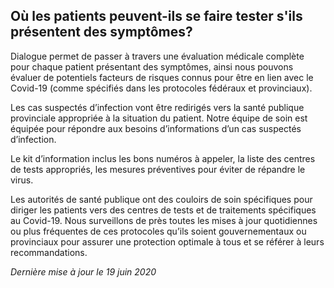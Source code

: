 ## Où les patients peuvent-ils se faire tester s'ils présentent des symptômes?

Dialogue permet de passer à travers une évaluation médicale complète pour chaque patient présentant des symptômes, ainsi nous pouvons évaluer de potentiels facteurs de risques connus pour être en lien avec le Covid-19 (comme spécifiés dans les protocoles fédéraux et provinciaux).

Les cas suspectés d’infection vont être redirigés vers la santé publique provinciale appropriée à la situation du patient. Notre équipe de soin est équipée pour répondre aux besoins d’informations d’un cas suspectés d’infection.

Le kit d’information inclus les bons numéros à appeler, la liste des centres de tests appropriés, les mesures préventives pour éviter de répandre le virus.

Les autorités de santé publique ont des couloirs de soin spécifiques pour diriger les patients vers des centres de tests et de traitements spécifiques au Covid-19. Nous surveillons de près toutes les mises à jour quotidiennes ou plus fréquentes de ces protocoles qu’ils soient gouvernementaux ou provinciaux pour assurer une protection optimale à tous et se référer à leurs recommandations.

_Dernière mise à jour le 19 juin 2020_
